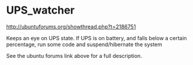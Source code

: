 UPS_watcher
===========

http://ubuntuforums.org/showthread.php?t=2186751

Keeps an eye on UPS state. If UPS is on battery, and falls below a certain percentage, run some code and suspend/hibernate the system

See the ubuntu forums link above for a full description.

